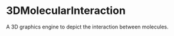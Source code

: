 3DMolecularInteraction
======================

A 3D graphics engine to depict the interaction between molecules.
